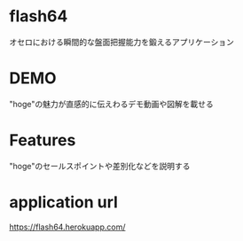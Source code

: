 # flash64
 
オセロにおける瞬間的な盤面把握能力を鍛えるアプリケーション
 
# DEMO
 
"hoge"の魅力が直感的に伝えわるデモ動画や図解を載せる
 
# Features
 
"hoge"のセールスポイントや差別化などを説明する
 
 
# application url
https://flash64.herokuapp.com/
